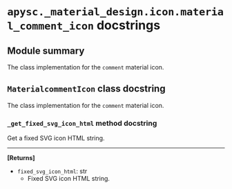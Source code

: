 # `apysc._material_design.icon.material_comment_icon` docstrings

## Module summary

The class implementation for the `comment` material icon.

## `MaterialcommentIcon` class docstring

The class implementation for the `comment` material icon.

### `_get_fixed_svg_icon_html` method docstring

Get a fixed SVG icon HTML string.<hr>

**[Returns]**

- `fixed_svg_icon_html`: str
  - Fixed SVG icon HTML string.